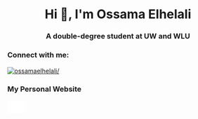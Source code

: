 <h1 align="center">Hi 👋, I'm Ossama Elhelali</h1>
<h3 align="center">A double-degree student at UW and WLU</h3>

<h3 align="left">Connect with me:</h3>
<p align="left">
<a href="https://linkedin.com/in/ossamaelhelali/" target="_blank">
    <img align="center" src="https://raw.githubusercontent.com/rahuldkjain/github-profile-readme-generator/master/src/images/icons/Social/linked-in-alt.svg" alt="ossamaelhelali/" height="30" width="40" />
</a>
<h3 align="left">My Personal Website</h3>
<p align="left">
<a href="http://www.ossamae.me/" target="_blank">
    <img align="center" src="./link.svg" alt="ossamae.me" height="30" width="40" />
</a>
</p>

